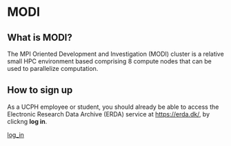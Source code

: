 # MODI

## What is MODI?

The MPI Oriented Development and Investigation (MODI) cluster is a relative small HPC environment based comprising 8 compute nodes that can be used to parallelize computation.

## How to sign up

As a UCPH employee or student, you should already be able to access the Electronic Research Data Archive (ERDA) service at https://erda.dk/, by clickng **log in**.

[log_in](img/log_in.png)